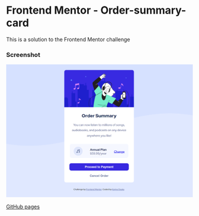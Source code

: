  # Frontend Mentor - Order-summary-card 

This is a solution to the Frontend Mentor challenge

### Screenshot

![](./screenshot.png)

[GitHub pages](https://kari-osk.github.io/Order-summary-card/ "Order Summary Card")

